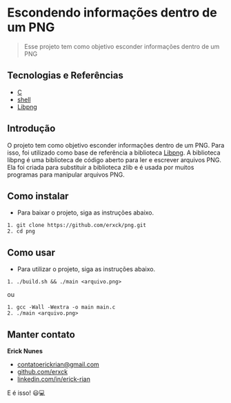# Escondendo informações dentro de um PNG

> Esse projeto tem como objetivo esconder informações dentro de um PNG

## Tecnologias e Referências

- [C](https://www.learn-c.org/)
- [shell](https://www.shellscript.sh/)
- [Libpng](http://www.libpng.org/pub/png/spec/1.2/PNG-Contents.html)

## Introdução

O projeto tem como objetivo esconder informações dentro de um PNG. Para isso, foi utilizado como base de referência a biblioteca [Libpng](http://www.libpng.org/pub/png/spec/1.2/PNG-Contents.html). A biblioteca libpng é uma biblioteca de código aberto para ler e escrever arquivos PNG. Ela foi criada para substituir a biblioteca zlib e é usada por muitos programas para manipular arquivos PNG.

## Como instalar

- Para baixar o projeto, siga as instruções abaixo.

```
1. git clone https://github.com/erxck/png.git
2. cd png
```

## Como usar

- Para utilizar o projeto, siga as instruções abaixo.

```
1. ./build.sh && ./main <arquivo.png>
```

ou

```
1. gcc -Wall -Wextra -o main main.c
2. ./main <arquivo.png>
```

## Manter contato

**Erick Nunes**

- [contatoerickrian@gmail.com](mailto:contatoerickrian@gmail.com)
- [github.com/erxck](https://github.com/erxck)
- [linkedin.com/in/erick-rian](https://linkedin.com/in/erick-rian)

E é isso! 😃💻
